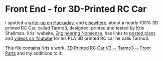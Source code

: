 # Front End - for 3D-Printed RC Car
I spotted a [write-up on Hackaday][01], and [elsewhere][05],
about a nearly 100% 3D printed RC Car, called Tarmo3, designed, printed and tested by Kris Shellman.
Kris' website, [Engineering Nonsense][02],
has links to [posted plans][03] and [videos on Youtube][04]
for his PLA 3D printed RC car he calls Tarmo3.

This file contains Kris's work,
[3D Printed RC Car V3 -- Tarmo3 -- Front Parts](https://www.thingiverse.com/thing:3546277)
and my additions to it.



[01]:https://hackaday.com/2019/04/09/nearly-entirely-3d-printed-rc-car-is-4wd-fun/
[02]:https://www.instagram.com/engineeringns/
[03]:https://www.thingiverse.com/thing:3546277
[04]:https://www.youtube.com/c/KrisShellman
[05]:https://blog.hackster.io/excellent-3d-printed-car-features-variety-of-drivetrain-options-d8c1c552b285

